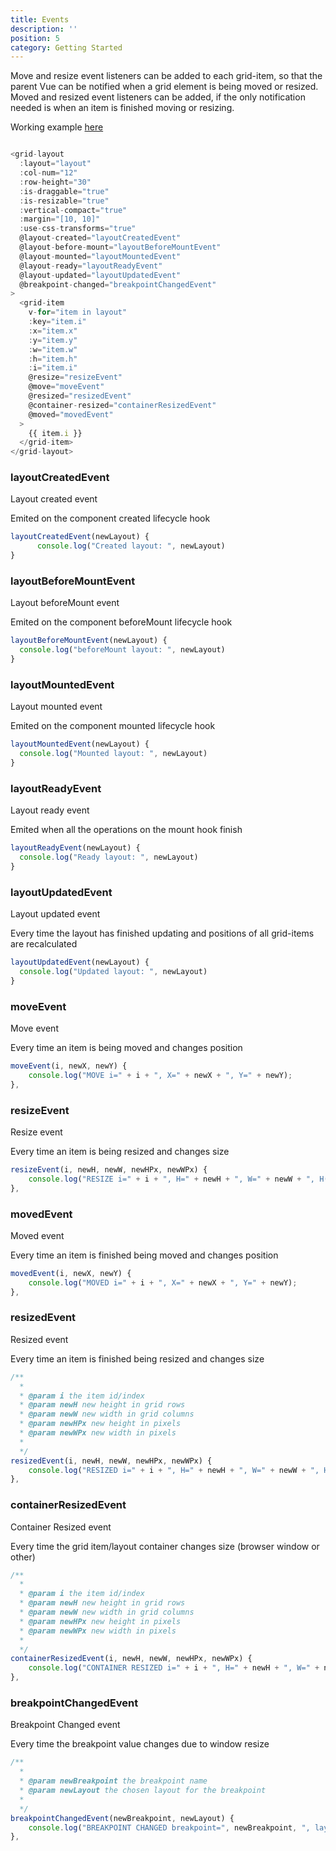 ```yaml
---
title: Events
description: ''
position: 5
category: Getting Started
---
```


Move and resize event listeners can be added to each grid-item, so that the parent Vue can be notified when a grid element is being moved or resized. Moved and resized event listeners can be added, if the only notification needed is when an item is finished moving or resizing.

Working example [here](https://jbaysolutions.github.io/vue-grid-layout/examples/02-events.html)

```js

<grid-layout
  :layout="layout"
  :col-num="12"
  :row-height="30"
  :is-draggable="true"
  :is-resizable="true"
  :vertical-compact="true"
  :margin="[10, 10]"
  :use-css-transforms="true"
  @layout-created="layoutCreatedEvent"
  @layout-before-mount="layoutBeforeMountEvent"
  @layout-mounted="layoutMountedEvent"
  @layout-ready="layoutReadyEvent"
  @layout-updated="layoutUpdatedEvent"
  @breakpoint-changed="breakpointChangedEvent"
>
  <grid-item
    v-for="item in layout"
    :key="item.i"
    :x="item.x"
    :y="item.y"
    :w="item.w"
    :h="item.h"
    :i="item.i"
    @resize="resizeEvent"
    @move="moveEvent"
    @resized="resizedEvent"
    @container-resized="containerResizedEvent"
    @moved="movedEvent"
  >
    {{ item.i }}
  </grid-item>
</grid-layout>
```

### layoutCreatedEvent

Layout created event 

Emited on the component created lifecycle hook

```js
layoutCreatedEvent(newLayout) {
      console.log("Created layout: ", newLayout)
}
```

### layoutBeforeMountEvent

Layout beforeMount event

Emited on the component beforeMount lifecycle hook
```js
layoutBeforeMountEvent(newLayout) {
  console.log("beforeMount layout: ", newLayout)
}
```

### layoutMountedEvent

Layout mounted event

Emited on the component mounted lifecycle hook
```js
layoutMountedEvent(newLayout) {
  console.log("Mounted layout: ", newLayout)
}
```
### layoutReadyEvent

Layout ready event

Emited when all the operations on the mount hook finish
```js
layoutReadyEvent(newLayout) {
  console.log("Ready layout: ", newLayout)
}
```

### layoutUpdatedEvent

Layout updated event

Every time the layout has finished updating and positions of all grid-items are recalculated
```js
layoutUpdatedEvent(newLayout) {
  console.log("Updated layout: ", newLayout)
}
```

### moveEvent

Move event

Every time an item is being moved and changes position
```js
moveEvent(i, newX, newY) {
    console.log("MOVE i=" + i + ", X=" + newX + ", Y=" + newY);
},
```

### resizeEvent

Resize event

Every time an item is being resized and changes size

```js
resizeEvent(i, newH, newW, newHPx, newWPx) {
    console.log("RESIZE i=" + i + ", H=" + newH + ", W=" + newW + ", H(px)=" + newHPx + ", W(px)=" + newWPx);
},
```

### movedEvent

Moved event

Every time an item is finished being moved and changes position

```js
movedEvent(i, newX, newY) {
    console.log("MOVED i=" + i + ", X=" + newX + ", Y=" + newY);
},
```

### resizedEvent

Resized event

Every time an item is finished being resized and changes size

```js
/**
  * 
  * @param i the item id/index
  * @param newH new height in grid rows 
  * @param newW new width in grid columns
  * @param newHPx new height in pixels
  * @param newWPx new width in pixels
  * 
  */
resizedEvent(i, newH, newW, newHPx, newWPx) {
    console.log("RESIZED i=" + i + ", H=" + newH + ", W=" + newW + ", H(px)=" + newHPx + ", W(px)=" + newWPx);
},
```

### containerResizedEvent

Container Resized event

Every time the grid item/layout container changes size (browser window or other)

```js
/**
  * 
  * @param i the item id/index
  * @param newH new height in grid rows 
  * @param newW new width in grid columns
  * @param newHPx new height in pixels
  * @param newWPx new width in pixels
  * 
  */
containerResizedEvent(i, newH, newW, newHPx, newWPx) {
    console.log("CONTAINER RESIZED i=" + i + ", H=" + newH + ", W=" + newW + ", H(px)=" + newHPx + ", W(px)=" + newWPx);
},
```

### breakpointChangedEvent

Breakpoint Changed event

Every time the breakpoint value changes due to window resize
```js
/**
  * 
  * @param newBreakpoint the breakpoint name
  * @param newLayout the chosen layout for the breakpoint
  * 
  */
breakpointChangedEvent(newBreakpoint, newLayout) {
    console.log("BREAKPOINT CHANGED breakpoint=", newBreakpoint, ", layout: ", newLayout );
},
```